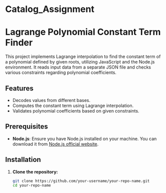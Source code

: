 # Catalog_Assignment

# Lagrange Polynomial Constant Term Finder

This project implements Lagrange interpolation to find the constant term of a polynomial defined by given roots, utilizing JavaScript and the Node.js environment. It reads input data from a separate JSON file and checks various constraints regarding polynomial coefficients.

## Features

- Decodes values from different bases.
- Computes the constant term using Lagrange interpolation.
- Validates polynomial coefficients based on given constraints.

## Prerequisites

- **Node.js**: Ensure you have Node.js installed on your machine. You can download it from [Node.js official website](https://nodejs.org/).

## Installation

1. **Clone the repository:**

   ```bash
   git clone https://github.com/your-username/your-repo-name.git
   cd your-repo-name
